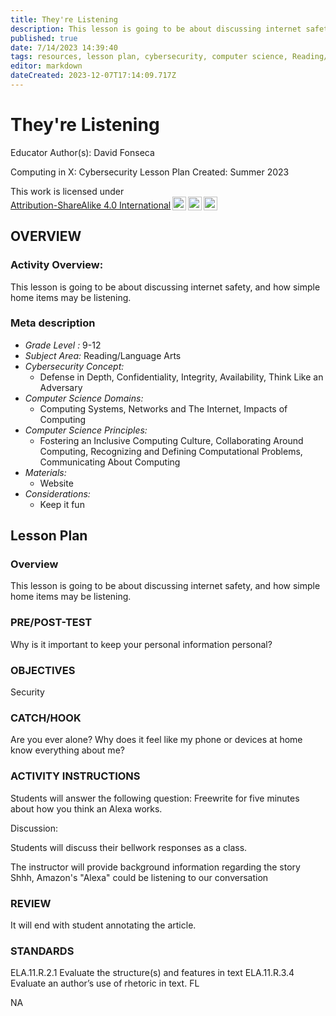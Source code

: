 ```yaml
---
title: They're Listening
description: This lesson is going to be about discussing internet safety, and how simple home items may be listening.
published: true
date: 7/14/2023 14:39:40
tags: resources, lesson plan, cybersecurity, computer science, Reading/Language Arts 
editor: markdown
dateCreated: 2023-12-07T17:14:09.717Z
---
```

# They're Listening


Educator Author(s): David Fonseca


Computing in X: Cybersecurity Lesson Plan 
Created: Summer 2023


<p xmlns:cc="http://creativecommons.org/ns#" >This work is licensed under <a href="http://creativecommons.org/licenses/by-sa/4.0/?ref=chooser-v1" target="_blank" rel="license noopener noreferrer" style="display:inline-block;">Attribution-ShareAlike 4.0 International<img style="height:22px!important;margin-left:3px;vertical-align:text-bottom;" src="https://mirrors.creativecommons.org/presskit/icons/cc.svg?ref=chooser-v1"><img style="height:22px!important;margin-left:3px;vertical-align:text-bottom;" src="https://mirrors.creativecommons.org/presskit/icons/by.svg?ref=chooser-v1"><img style="height:22px!important;margin-left:3px;vertical-align:text-bottom;" src="https://mirrors.creativecommons.org/presskit/icons/sa.svg?ref=chooser-v1"></a></p>





## OVERVIEW


### Activity Overview:  
This lesson is going to be about discussing internet safety, and how simple home items may be listening.


### Meta description
+ *Grade Level :* 9-12 
+ *Subject Area:* Reading/Language Arts 
+ *Cybersecurity Concept:* 
   + Defense in Depth, Confidentiality, Integrity, Availability, Think Like an Adversary
+ *Computer Science Domains:*
   + Computing Systems, Networks and The Internet, Impacts of Computing
+ *Computer Science Principles:*
   + Fostering an Inclusive Computing Culture, Collaborating Around Computing, Recognizing and Defining Computational Problems, Communicating About Computing
+ *Materials:* 
   + Website
+ *Considerations:*
   + Keep it fun


## Lesson Plan
### Overview
This lesson is going to be about discussing internet safety, and how simple home items may be listening.


### PRE/POST-TEST
Why is it important to keep your personal information personal?


### OBJECTIVES
Security


### CATCH/HOOK
Are you ever alone? Why does it feel like my phone or devices at home know everything about me?


### ACTIVITY INSTRUCTIONS
Students will answer the following question: Freewrite for five minutes about how you think an Alexa works.


Discussion: 


Students will discuss their bellwork responses as a class.


The instructor will provide background information regarding the story Shhh, Amazon's "Alexa" could be listening to our conversation






### REVIEW
It will end with student annotating the article.


### STANDARDS        
ELA.11.R.2.1 Evaluate the structure(s) and features in text
ELA.11.R.3.4 Evaluate an author’s use of rhetoric in text.
FL


NA